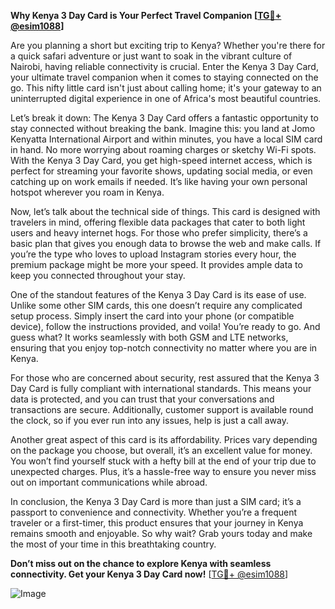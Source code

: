 **Why Kenya 3 Day Card is Your Perfect Travel Companion [[TG💪+ @esim1088](https://t.me/s/esim1088)]**

Are you planning a short but exciting trip to Kenya? Whether you're there for a quick safari adventure or just want to soak in the vibrant culture of Nairobi, having reliable connectivity is crucial. Enter the Kenya 3 Day Card, your ultimate travel companion when it comes to staying connected on the go. This nifty little card isn't just about calling home; it's your gateway to an uninterrupted digital experience in one of Africa's most beautiful countries.

Let’s break it down: The Kenya 3 Day Card offers a fantastic opportunity to stay connected without breaking the bank. Imagine this: you land at Jomo Kenyatta International Airport and within minutes, you have a local SIM card in hand. No more worrying about roaming charges or sketchy Wi-Fi spots. With the Kenya 3 Day Card, you get high-speed internet access, which is perfect for streaming your favorite shows, updating social media, or even catching up on work emails if needed. It’s like having your own personal hotspot wherever you roam in Kenya.

Now, let’s talk about the technical side of things. This card is designed with travelers in mind, offering flexible data packages that cater to both light users and heavy internet hogs. For those who prefer simplicity, there’s a basic plan that gives you enough data to browse the web and make calls. If you’re the type who loves to upload Instagram stories every hour, the premium package might be more your speed. It provides ample data to keep you connected throughout your stay.

One of the standout features of the Kenya 3 Day Card is its ease of use. Unlike some other SIM cards, this one doesn’t require any complicated setup process. Simply insert the card into your phone (or compatible device), follow the instructions provided, and voila! You’re ready to go. And guess what? It works seamlessly with both GSM and LTE networks, ensuring that you enjoy top-notch connectivity no matter where you are in Kenya.

For those who are concerned about security, rest assured that the Kenya 3 Day Card is fully compliant with international standards. This means your data is protected, and you can trust that your conversations and transactions are secure. Additionally, customer support is available round the clock, so if you ever run into any issues, help is just a call away.

Another great aspect of this card is its affordability. Prices vary depending on the package you choose, but overall, it’s an excellent value for money. You won’t find yourself stuck with a hefty bill at the end of your trip due to unexpected charges. Plus, it’s a hassle-free way to ensure you never miss out on important communications while abroad.

In conclusion, the Kenya 3 Day Card is more than just a SIM card; it’s a passport to convenience and connectivity. Whether you’re a frequent traveler or a first-timer, this product ensures that your journey in Kenya remains smooth and enjoyable. So why wait? Grab yours today and make the most of your time in this breathtaking country.

**Don’t miss out on the chance to explore Kenya with seamless connectivity. Get your Kenya 3 Day Card now!** [[TG💪+ @esim1088](https://t.me/s/esim1088)] 

![Image](https://i.postimg.cc/Y0z9fWf4/image.png)